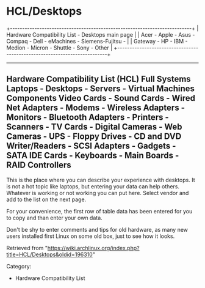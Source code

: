 HCL/Desktops
============

+--------------------------------------------------------------------------+
| Hardware Compatibility List - Desktops main page                         |
| Acer - Apple - Asus - Compaq - Dell - eMachines - Siemens-Fujitsu -      |
| Gateway - HP - IBM - Medion - Micron - Shuttle - Sony - Other            |
+--------------------------------------------------------------------------+

  

  ------------------------------------------------------------------------------------------------------------------------------------------------------------------------------------------------------------------------------------------------------------------------------------------------------------------------
  Hardware Compatibility List (HCL)
  Full Systems
  Laptops - Desktops - Servers - Virtual Machines
  Components
  Video Cards - Sound Cards - Wired Net Adapters - Modems - Wireless Adapters - Monitors - Bluetooth Adapters - Printers - Scanners - TV Cards - Digital Cameras - Web Cameras - UPS - Floppy Drives - CD and DVD Writer/Readers - SCSI Adapters - Gadgets - SATA IDE Cards - Keyboards - Main Boards - RAID Controllers
  ------------------------------------------------------------------------------------------------------------------------------------------------------------------------------------------------------------------------------------------------------------------------------------------------------------------------

This is the place where you can describe your experience with desktops.
It is not a hot topic like laptops, but entering your data can help
others. Whatever is working or not working you can put here. Select
vendor and add to the list on the next page.

For your convenience, the first row of table data has been entered for
you to copy and than enter your own data.

Don't be shy to enter comments and tips for old hardware, as many new
users installed first Linux on some old box, just to see how it looks.

Retrieved from
"https://wiki.archlinux.org/index.php?title=HCL/Desktops&oldid=196310"

Category:

-   Hardware Compatibility List
